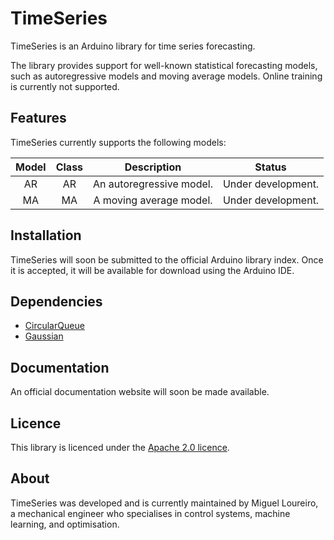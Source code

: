 # TimeSeries

TimeSeries is an Arduino library for time series forecasting.

The library provides support for well-known statistical forecasting models, such as autoregressive models and moving average models. Online training is currently not supported.

## Features

TimeSeries currently supports the following models:

| Model | Class | Description | Status |
| :----: | :----: | :----: | :----: |
| AR | AR | An autoregressive model. | Under development. |
| MA | MA | A moving average model. | Under development. |

## Installation

TimeSeries will soon be submitted to the official Arduino library index. Once it is accepted, it will be available for download using the Arduino IDE.

## Dependencies

- [CircularQueue](https://github.com/Francis-Magallanes/CircularQueue/)
- [Gaussian](https://github.com/ivanseidel/Gaussian)

## Documentation

An official documentation website will soon be made available.

## Licence

This library is licenced under the [Apache 2.0 licence](LICENSE).

## About

TimeSeries was developed and is currently maintained by Miguel Loureiro, a mechanical engineer who specialises in control systems, machine learning, and optimisation.